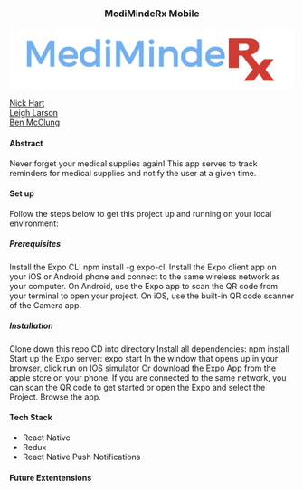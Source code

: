   <h3 align="center">MediMindeRx Mobile</h3>
  
![logo](./assets/logo.png)</br>

[Nick Hart](https://github.com/nickhartdev) <br/>
[Leigh Larson](https://github.com/leighlars) <br/>
[Ben McClung](https://github.com/AurumValian) <br/>

#### Abstract
Never forget your medical supplies again! This app serves to track reminders for medical supplies and notify the user at a given time. 

#### Set up 
Follow the steps below to get this project up and running on your local environment:

##### Prerequisites
Install the Expo CLI npm install -g expo-cli
Install the Expo client app on your iOS or Android phone and connect to the same wireless network as your computer. On Android, use the Expo app to scan the QR code from your terminal to open your project. On iOS, use the built-in QR code scanner of the Camera app.

##### Installation
Clone down this repo
CD into directory
Install all dependencies: npm install
Start up the Expo server: expo start
In the window that opens up in your browser, click run on IOS simulator
Or download the Expo App from the apple store on your phone. If you are connected to the same network, you can scan the QR code to get started or open the Expo and select the Project.
Browse the app.

#### Tech Stack 
- React Native
- Redux
- React Native Push Notifications

#### Future Extentensions
